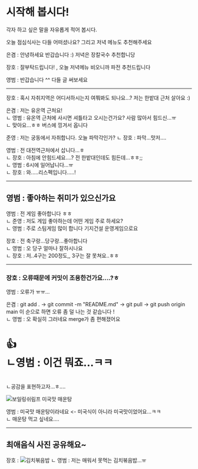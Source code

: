 # 시작해 봅시다!
각자 하고 싶은 말을 자유롭게 적어 봅시다.

오늘 점심식사는 다들 어떠셨나요? 그리고 저녁 메뉴도 추천해주세요

은겸 : 안녕하세요 반갑습니다 :) 저녁은 장칼국수 추천합니당

장호 : 잘부탁드립니다! , 오늘 저녁메뉴 비오니까 파전 추천드립니다

영범 : 반갑습니다 ^^ 다들 글 써보세요

---
장호 : 혹시 자취지역은 어디서하시는지 여쭤봐도 되나요...? 
       저는 한밭대 근처 살아요 :)

은겸 : 저는 유온역 근처요!
        <br>ㄴ 영범 : 유온역 근처에 사시면 셔틀타고 오시는건가요? 사람 많아서 힘드신...ㅠ
        <br>ㄴ 맞아요...ㅎㅎ 버스에 낑겨서 옵니다

준영 : 저는 궁동에서 자취합니다. 오늘 파막각인가?
        ㄴ 장호 : 파막...맛저....

영범 : 전 대전역근처에서 삽니다...ㅎ
        <br>ㄴ 장호 : 아침에 안힘드세요....? 전 한밭대인데도 힘든데...ㅎㅎ;;
                <br> ㄴ 영범 : 6시에 일어납니다...ㅠ
                <br> ㄴ 장호 : 와.....리스펙입니다.....!

---
## 영범 : 좋아하는 취미가 있으신가요
영범 : 전 게임 좋아합니다 ㅎㅎ
<br> ㄴ 준영 : 저도 게임 좋아하는데 어떤 게임 주로 하세요?
<br> ㄴ 영범 : 주로 스팀게임 많이 합니다 기지건설 운영게임으로요

장호 : 전 축구랑...당구랑...좋아합니다
        <br> ㄴ 영범 : 오 당구 얼마나 잘하시나요
        <br> ㄴ 장호 : 저..4구는 200정도,, 3구는 잘 못쳐요..ㅎㅎ 

---
### 장호 : 오류때문에 커밋이 조용한건가요....?ㅎ

영범 : 오류가 ㅠㅠ...

은겸 : git add . -> git commit -m "README.md" -> git pull -> git push origin main 이 순으로 하면 오류 좀 덜 나는 것 같습니다 !
<br>ㄴ 영범 : 오 확실히 그러네요 merge가 좀 편해졌어요

# :+1: <br> ㄴ영범 : 이건 뭐죠...ㅋㅋ
<br> ㄴ공감을 표현하고자...ㅎ....

![보일링쉬림프 미국맛 매운탕](https://naverpa-phinf.pstatic.net/MjAyMjExMzBfMjU5/MDAxNjY5ODAwODk2OTY3._UZCA3eSCURy7aiThgKdjQFE8JJD624CC2w22w-tGjQg.sDPD-CiQ1lZT4TkgGeT7xdxswNZmtqmWWypqH0oRDgsg.JPEG/84561651_16698008969573291072031956060306.jpg)

영범 : 미국맛 매운탕이라네요 <- 미국식이 아니라 미국맛이었어요...ㅋㅋ
  <br>ㄴ 매운탕 먹고 싶네요....

---
## 최애음식 사진 공유해요~

장호 : ![김치볶음밥](https://mblogthumb-phinf.pstatic.net/MjAyMDA4MDJfNTAg/MDAxNTk2MzQzNjI3NzY5.9UeH-co5TMi4z_SppO8fzJeL0qPBud80IbylKvgs-a8g.BOgPOYHa9Vyhz0A-0JrMdkULkn-9Sw6WZWWRnBTHC3Qg.JPEG.baby0817/KIMEWMCID_CHUAL100.jpg?type=w800)
ㄴ 영범 : 저는 매워서 못먹는 김치볶음밥...ㅠ
  
